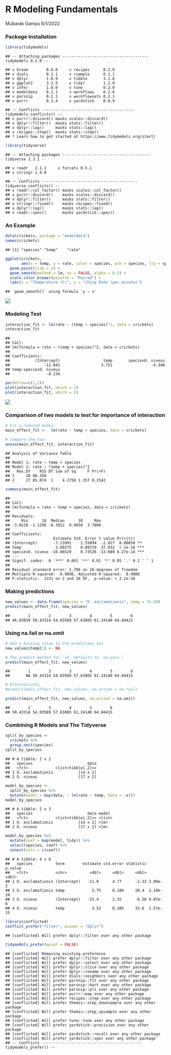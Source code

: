 R Modeling Fundamentals
================
Mubarak Ganiyu
6/1/2022

### Package Installation

``` r
library(tidymodels)
```

    ## -- Attaching packages -------------------------------------- tidymodels 0.2.0 --

    ## v broom        0.8.0     v recipes      0.2.0
    ## v dials        0.1.1     v rsample      0.1.1
    ## v dplyr        1.0.9     v tibble       3.1.6
    ## v ggplot2      3.3.5     v tidyr        1.2.0
    ## v infer        1.0.0     v tune         0.2.0
    ## v modeldata    0.1.1     v workflows    0.2.6
    ## v parsnip      0.2.1     v workflowsets 0.2.1
    ## v purrr        0.3.4     v yardstick    0.0.9

    ## -- Conflicts ----------------------------------------- tidymodels_conflicts() --
    ## x purrr::discard() masks scales::discard()
    ## x dplyr::filter()  masks stats::filter()
    ## x dplyr::lag()     masks stats::lag()
    ## x recipes::step()  masks stats::step()
    ## * Learn how to get started at https://www.tidymodels.org/start/

``` r
library(tidyverse)
```

    ## -- Attaching packages --------------------------------------- tidyverse 1.3.1 --

    ## v readr   2.1.1     v forcats 0.5.1
    ## v stringr 1.4.0

    ## -- Conflicts ------------------------------------------ tidyverse_conflicts() --
    ## x readr::col_factor() masks scales::col_factor()
    ## x purrr::discard()    masks scales::discard()
    ## x dplyr::filter()     masks stats::filter()
    ## x stringr::fixed()    masks recipes::fixed()
    ## x dplyr::lag()        masks stats::lag()
    ## x readr::spec()       masks yardstick::spec()

### An Example

``` r
data(crickets, package = "modeldata")
names(crickets)
```

    ## [1] "species" "temp"    "rate"

``` r
ggplot(crickets, 
       aes(x = temp, y = rate, color = species, pch = species, lty = species)) +
  geom_point(size = 2) +
  geom_smooth(method = lm, se = FALSE, alpha = 0.5) +
  scale_color_brewer(palette = "Paired") +
  labs(x = "Temperature (C)", y = "Chirp Rate (per minute)")
```

    ## `geom_smooth()` using formula 'y ~ x'

![](03-r-modeling-fundamentals_files/figure-gfm/unnamed-chunk-2-1.png)<!-- -->
### Modeling Test

``` r
interaction_fit <- lm(rate ~ (temp + species)^2, data = crickets)
interaction_fit
```

    ## 
    ## Call:
    ## lm(formula = rate ~ (temp + species)^2, data = crickets)
    ## 
    ## Coefficients:
    ##           (Intercept)                   temp       speciesO. niveus  
    ##               -11.041                  3.751                 -4.348  
    ## temp:speciesO. niveus  
    ##                -0.234

``` r
par(mfrow=c(1,2))
plot(interaction_fit, which = 1)
plot(interaction_fit, which = 2)
```

![](03-r-modeling-fundamentals_files/figure-gfm/unnamed-chunk-4-1.png)<!-- -->
### Comparison of two models to test for importance of interaction

``` r
# Fit a reduced model:
main_effect_fit <-  lm(rate ~ temp + species, data = crickets)

# Compare the two:
anova(main_effect_fit, interaction_fit)
```

    ## Analysis of Variance Table
    ## 
    ## Model 1: rate ~ temp + species
    ## Model 2: rate ~ (temp + species)^2
    ##   Res.Df    RSS Df Sum of Sq     F Pr(>F)
    ## 1     28 89.350                          
    ## 2     27 85.074  1    4.2758 1.357 0.2542

``` r
summary(main_effect_fit)
```

    ## 
    ## Call:
    ## lm(formula = rate ~ temp + species, data = crickets)
    ## 
    ## Residuals:
    ##     Min      1Q  Median      3Q     Max 
    ## -3.0128 -1.1296 -0.3912  0.9650  3.7800 
    ## 
    ## Coefficients:
    ##                   Estimate Std. Error t value Pr(>|t|)    
    ## (Intercept)       -7.21091    2.55094  -2.827  0.00858 ** 
    ## temp               3.60275    0.09729  37.032  < 2e-16 ***
    ## speciesO. niveus -10.06529    0.73526 -13.689 6.27e-14 ***
    ## ---
    ## Signif. codes:  0 '***' 0.001 '**' 0.01 '*' 0.05 '.' 0.1 ' ' 1
    ## 
    ## Residual standard error: 1.786 on 28 degrees of freedom
    ## Multiple R-squared:  0.9896, Adjusted R-squared:  0.9888 
    ## F-statistic:  1331 on 2 and 28 DF,  p-value: < 2.2e-16

### Making predictions

``` r
new_values <- data.frame(species = "O. exclamationis", temp = 15:20)
predict(main_effect_fit, new_values)
```

    ##        1        2        3        4        5        6 
    ## 46.83039 50.43314 54.03589 57.63865 61.24140 64.84415

### Using na.fail or na.omit

``` r
# Add a missing value to the prediction set
new_values$temp[1] <- NA

# The predict method for `lm` defaults to `na.pass`:
predict(main_effect_fit, new_values)
```

    ##        1        2        3        4        5        6 
    ##       NA 50.43314 54.03589 57.63865 61.24140 64.84415

``` r
# Alternatively
#predict(main_effect_fit, new_values, na.action = na.fail)

predict(main_effect_fit, new_values, na.action = na.omit)
```

    ##        2        3        4        5        6 
    ## 50.43314 54.03589 57.63865 61.24140 64.84415

### Combining R Models and The Tidyverse

``` r
split_by_species <-
  crickets %>%
  group_nest(species)
split_by_species
```

    ## # A tibble: 2 x 2
    ##   species                        data
    ##   <fct>            <list<tibble[,2]>>
    ## 1 O. exclamationis           [14 x 2]
    ## 2 O. niveus                  [17 x 2]

``` r
model_by_species <-
  split_by_species %>%
  mutate(model = map(data, ~ lm(rate ~ temp, data = .x)))
model_by_species
```

    ## # A tibble: 2 x 3
    ##   species                        data model 
    ##   <fct>            <list<tibble[,2]>> <list>
    ## 1 O. exclamationis           [14 x 2] <lm>  
    ## 2 O. niveus                  [17 x 2] <lm>

``` r
model_by_species %>%
  mutate(coef = map(model, tidy)) %>%
  select(species, coef) %>%
  unnest(cols = c(coef))
```

    ## # A tibble: 4 x 6
    ##   species          term        estimate std.error statistic  p.value
    ##   <fct>            <chr>          <dbl>     <dbl>     <dbl>    <dbl>
    ## 1 O. exclamationis (Intercept)   -11.0      4.77      -2.32 3.90e- 2
    ## 2 O. exclamationis temp            3.75     0.184     20.4  1.10e-10
    ## 3 O. niveus        (Intercept)   -15.4      2.35      -6.56 9.07e- 6
    ## 4 O. niveus        temp            3.52     0.105     33.6  1.57e-15

``` r
library(conflicted)
conflict_prefer("filter", winner = "dplyr")
```

    ## [conflicted] Will prefer dplyr::filter over any other package

``` r
tidymodels_prefer(quiet = FALSE)
```

    ## [conflicted] Removing existing preference
    ## [conflicted] Will prefer dplyr::filter over any other package
    ## [conflicted] Will prefer dplyr::select over any other package
    ## [conflicted] Will prefer dplyr::slice over any other package
    ## [conflicted] Will prefer dplyr::rename over any other package
    ## [conflicted] Will prefer dials::neighbors over any other package
    ## [conflicted] Will prefer parsnip::fit over any other package
    ## [conflicted] Will prefer parsnip::bart over any other package
    ## [conflicted] Will prefer parsnip::pls over any other package
    ## [conflicted] Will prefer purrr::map over any other package
    ## [conflicted] Will prefer recipes::step over any other package
    ## [conflicted] Will prefer themis::step_downsample over any other package
    ## [conflicted] Will prefer themis::step_upsample over any other package
    ## [conflicted] Will prefer tune::tune over any other package
    ## [conflicted] Will prefer yardstick::precision over any other package
    ## [conflicted] Will prefer yardstick::recall over any other package
    ## [conflicted] Will prefer yardstick::spec over any other package
    ## -- Conflicts -------------------------------------------- tidymodels_prefer() --
